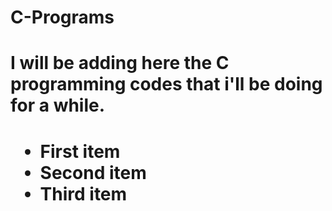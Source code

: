 # C-Programs
<h1>I will be adding here the C programming codes that i'll be  doing for a while.<h1>

<ul>
    <li>First item</li>
    <li>Second item</li>
    <li>Third item</li>
</ul>
